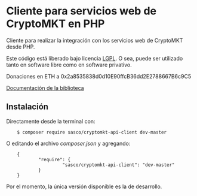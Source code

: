 Cliente para servicios web de CryptoMKT en PHP
==============================================

Cliente para realizar la integración con los servicios web de CryptoMKT desde PHP.

Este código está liberado bajo licencia [LGPL](http://www.gnu.org/licenses/lgpl-3.0.en.html).
O sea, puede ser utilizado tanto en software libre como en software privativo.

Donaciones en ETH a 0x2a8535838d0d10E90ffcB36dd2E2788667B6c9C5

[Documentación de la biblioteca](http://doc.criptopagos.cl/cryptomkt-api-client-php)

Instalación
-----------

Directamente desde la terminal con:

        $ composer require sasco/cryptomkt-api-client dev-master

O editando el archivo *composer.json* y agregando:

        {
                "require": {
                         "sasco/cryptomkt-api-client": "dev-master"
                }
        }

Por el momento, la única versión disponible es la de desarrollo.
